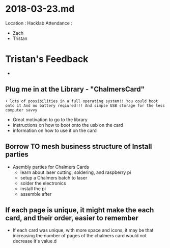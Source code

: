 # 2018-03-23.md
Location : Hacklab
Attendance :
  * Zach
  * Tristan

# Tristan's Feedback
  + 
## Plug me in at the Library - "ChalmersCard"
    + lots of possibilities in a full operating system!! You could boot onto it And no battery reqiured!!! And simple USB storage for the less computer savvy
  + Great motivation to go to the library
  + instructions on how to boot onto the usb on the card
  + information on how to use it on the card
## Borrow TO mesh business structure of Install parties
  + Asembly parties for Chalmers Cards
    - learn about laser cutting, soldering, and raspberry pi
    - setup a Chalmers batch to laser
    - solder the electronics
    - install the pi
    - assemble after
## If each page is unique, it might make the each card, and their order, easier to remember
  + If each card was unique, with more space and icons, it may be that increasing the number of pages of the chalmers card would not decrease it's value.d

